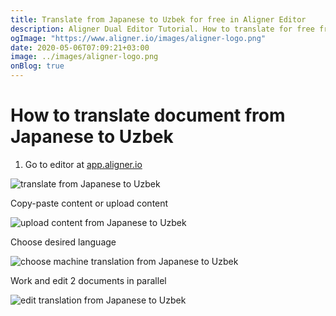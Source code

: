 ```yaml
---
title: Translate from Japanese to Uzbek for free in Aligner Editor
description: Aligner Dual Editor Tutorial. How to translate for free from Japanese to Uzbek. Aligner is multilingual document management platform. 
ogImage: "https://www.aligner.io/images/aligner-logo.png"
date: 2020-05-06T07:09:21+03:00
image: ../images/aligner-logo.png
onBlog: true
---
```


# How to translate document from Japanese to Uzbek

1. Go to editor at [app.aligner.io](https://app.aligner.io "Aligner App web page")

![translate from Japanese to Uzbek](../aligner-blank-editor.png "translate from Japanese to Uzbek")

Copy-paste content or upload content

![upload content from Japanese to Uzbek](../aligner-uploaded-document.png "upload content from Japanese to Uzbek")

Choose desired language

![choose machine translation from Japanese to Uzbek](../aligner-language-dropdown.png "choose machine translation from Japanese to Uzbek")

Work and edit 2 documents in parallel

![edit translation from Japanese to Uzbek](../aligner-double-sitded-editor.png "edit translation from Japanese to Uzbek")

